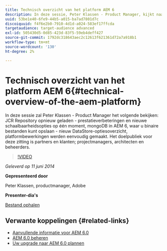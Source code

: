 ```yaml
---
title: Technisch overzicht van het platform AEM 6
description: In deze sessie, Peter Klassen - Product Manager, kijkt naar opnieuw geladen JCR Repository, prestatieverbeteringen en nieuwe schaalbaarheidsopties.
uuid: 53be1e40-6fe9-44b5-a015-ba7ad7801d7c
discoiquuid: f4f6e2b0-7910-4d1d-a024-583ef17ffcda
targetaudience: target-audience advanced
exl-id: 505430d5-0d85-423d-83f5-59eb4deff427
source-git-commit: 1792dc318643aec2c12613f621361d72a7a918b1
workflow-type: tm+mt
source-wordcount: '130'
ht-degree: 2%

---
```


# Technisch overzicht van het platform AEM 6{#technical-overview-of-the-aem-platform}

In deze sessie zal Peter Klassen - Product Manager het volgende bekijken: JCR Repository opnieuw geladen - prestatieverbeteringen en nieuwe schaalbaarheidsopties op één moment, mongoDB in AEM 6, waar u binaire bestanden kunt opslaan - nieuw DataStore-optiesoverzicht, platformbewerkingen werden eenvoudig gemaakt. Het doelpubliek voor deze zitting is partners en klanten; projectmanagers, architecten en beheerders.

>[!VIDEO](https://video.tv.adobe.com/v/19517/?quality=9)

*Geleverd op 11 juni 2014*

**Gepresenteerd door**

Peter Klassen, productmanager, Adobe

**Presenter-dia&#39;s**

[Bestand ophalen](assets/aem6-platform-whatsnew.pdf)

## Verwante koppelingen {#related-links}

* [Aanvullende informatie voor AEM 6.0](https://docs.adobe.com/content/docs/en/aem/6-0/release-notes.html)
* [AEM 6.0 beheren](https://docs.adobe.com/docs/en/aem/6-0/manage.html)
* [Uw upgrade naar AEM 6.0 plannen](https://docs.adobe.com/content/docs/en/aem/6-0/deploy/upgrade/planning.html)
